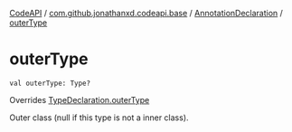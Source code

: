 [CodeAPI](../../index.md) / [com.github.jonathanxd.codeapi.base](../index.md) / [AnnotationDeclaration](index.md) / [outerType](.)

# outerType

`val outerType: Type?`

Overrides [TypeDeclaration.outerType](../-type-declaration/outer-type.md)

Outer class (null if this type is not a inner class).

